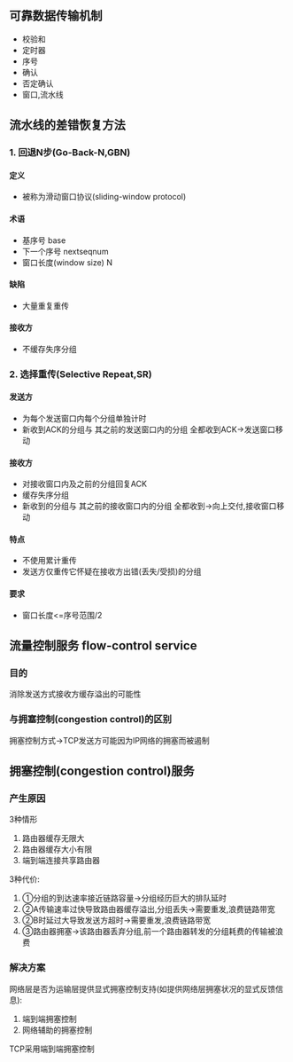 ## 可靠数据传输机制
* 校验和
* 定时器
* 序号
* 确认
* 否定确认
* 窗口,流水线

## 流水线的差错恢复方法
### 1. 回退N步(Go-Back-N,GBN)
#### 定义
* 被称为滑动窗口协议(sliding-window protocol)
#### 术语
* 基序号 base
* 下一个序号 nextseqnum 
* 窗口长度(window size) N
#### 缺陷
* 大量重复重传
#### 接收方
* 不缓存失序分组 
### 2. 选择重传(Selective Repeat,SR)
#### 发送方
* 为每个发送窗口内每个分组单独计时
* 新收到ACK的分组与 其之前的发送窗口内的分组 全都收到ACK->发送窗口移动
#### 接收方
* 对接收窗口内及之前的分组回复ACK
* 缓存失序分组
* 新收到的分组与 其之前的接收窗口内的分组 全都收到->向上交付,接收窗口移动
#### 特点
* 不使用累计重传
* 发送方仅重传它怀疑在接收方出错(丢失/受损)的分组
#### 要求
* 窗口长度<=序号范围/2


## 流量控制服务 flow-control service
### 目的
消除发送方式接收方缓存溢出的可能性
### 与拥塞控制(congestion control)的区别
拥塞控制方式->TCP发送方可能因为IP网络的拥塞而被遏制

## 拥塞控制(congestion control)服务
### 产生原因
3种情形  
1. 路由器缓存无限大
2. 路由器缓存大小有限
3. 端到端连接共享路由器

3种代价: 
1. ①分组的到达速率接近链路容量->分组经历巨大的排队延时  
2. ②A传输速率过快导致路由器缓存溢出,分组丢失->需要重发,浪费链路带宽
3. ②B时延过大导致发送方超时->需要重发,浪费链路带宽
4. ③路由器拥塞->该路由器丢弃分组,前一个路由器转发的分组耗费的传输被浪费

### 解决方案
网络层是否为运输层提供显式拥塞控制支持(如提供网络层拥塞状况的显式反馈信息):  
1. 端到端拥塞控制
2. 网络辅助的拥塞控制

TCP采用端到端拥塞控制  
